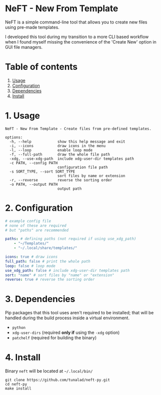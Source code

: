 # NeFT - New From Template

NeFT is a simple command-line tool that allows you to create new files using pre-made templates.

I developed this tool during my transition to a more CLI based workflow when I found myself missing the convenience of the 'Create New' option in GUI file managers.

# Table of contents

1. [Usage](#1-usage)
2. [Configuration](#2-configuration)
3. [Dependencies](#3-dependencies)
4. [Install](#4-install)

# 1. Usage

```
NeFT - New From Template - Create files from pre-defined templates.

options:
  -h, --help            show this help message and exit
  -i, --icons           draw icons in the menu
  -l, --loop            enable loop mode
  -f, --full-path       draw the whole file path
  -xdg, --use-xdg-path  include xdg-user-dir templates path
  -c PATH, --config PATH
                        configuration file path
  -s SORT_TYPE, --sort SORT_TYPE
                        sort files by name or extension
  -r, --reverse         reverse the sorting order
  -o PATH, --output PATH
                        output path
```

# 2. Configuration

```yaml
# example config file
# none of these are required
# but "paths" are recommended

paths: # defining paths (not required if using use_xdg_path)
    - "~/Templates/"
    - "~/.local/share/templates/"

icons: true # draw icons
full_path: false # print the whole path
loop: false # loop mode
use_xdg_path: false # include xdg-user-dir templates path
sort: "name" # sort files by "name" or "extension"
reverse: true # reverse the sorting order
```

# 3. Dependencies

Pip packages that this tool uses aren't required to be installed; that will be handled during the build process inside a virtual environment.

-   `python`
-   `xdg-user-dirs` (required **only if** using the `-xdg` option)
-   `patchelf` (required for building the binary)

# 4. Install

Binary `neft` will be located at `~/.local/bin/`

```
git clone https://github.com/tunalad/neft-py.git
cd neft-py
make install
```
